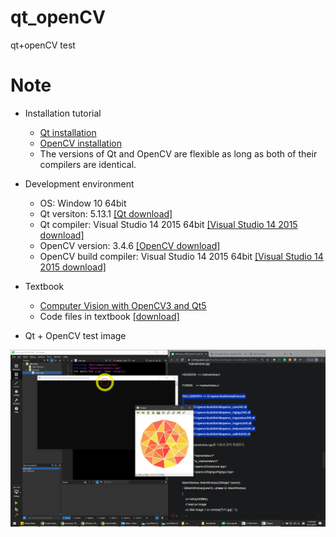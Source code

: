# qt_openCV
qt+openCV test

# Note

* Installation tutorial
    * [Qt installation](https://subscription.packtpub.com/book/application_development/9781788472395/1/ch01lvl1sec13/installing-qt)
    * [OpenCV installation](https://subscription.packtpub.com/book/application_development/9781788472395/1/ch01lvl1sec14/installing-opencv)
    * The versions of Qt and OpenCV are flexible as long as both of their compilers are identical.
    
* Development environment
    * OS: Window 10 64bit
    * Qt versiton: 5.13.1 [[Qt download]](https://www.qt.io/download-qt-installer?hsCtaTracking=99d9dd4f-5681-48d2-b096-470725510d34%7C074ddad0-fdef-4e53-8aa8-5e8a876d6ab4)
    * Qt compiler: Visual Studio 14 2015 64bit [[Visual Studio 14 2015 download]](https://go.microsoft.com/fwlink/?LinkId=532606&clcid=0x409)
    * OpenCV version: 3.4.6 [[OpenCV download]](https://opencv.org/releases/)
    * OpenCV build compiler: Visual Studio 14 2015 64bit [[Visual Studio 14 2015 download]](https://go.microsoft.com/fwlink/?LinkId=532606&clcid=0x409)

* Textbook
   * [Computer Vision with OpenCV3 and Qt5](https://subscription.packtpub.com/book/application_development/9781788472395)
   * Code files in textbook [[download]](https://account.packtpub.com/getfile/9781788472395/code)

* Qt + OpenCV test image

![](images/qtCvTest.PNG)
